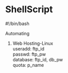 # ShellScript
#!/bin/bash

Automating
1. Web Hosting-Linux <br>
useradd: ftp_id <br>
passwd: ftp_pw <br>
database: ftp_id, db_pw <br>
quota: p_name <br>
